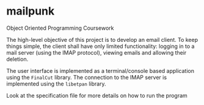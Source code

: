 # mailpunk
Object Oriented Programming Coursework

The high-level objective of this project is to develop an email client. To keep things simple, the client shall have only limited
functionality: logging in to a mail server (using the IMAP protocol), viewing emails and allowing their deletion.

The user interface is implemented as a terminal/console based application using the
```FinalCut``` library. The connection to the IMAP server is implemented using the ```libetpan``` library.

Look at the specification file for more details on how to run the program
